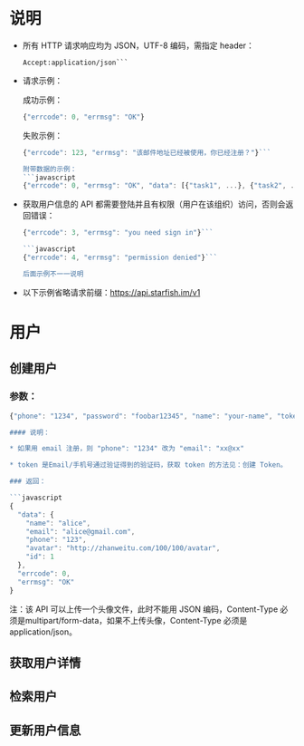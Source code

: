 # 说明

* 所有 HTTP 请求响应均为 JSON，UTF-8 编码，需指定 header：

    ```Content-type:application/json
    Accept:application/json```

* 请求示例：

    成功示例：
    ```javascript
    {"errcode": 0, "errmsg": "OK"}
    ```

    失败示例：
    ```javascript
    {"errcode": 123, "errmsg": "该邮件地址已经被使用，你已经注册？"}```

    附带数据的示例：
    ```javascript
    {"errcode": 0, "errmsg": "OK", "data": [{"task1", ...}, {"task2", ...}]}```

* 获取用户信息的 API 都需要登陆并且有权限（用户在该组织）访问，否则会返回错误：

    ```javascript
    {"errcode": 3, "errmsg": "you need sign in"}```

    ```javascript
    {"errcode": 4, "errmsg": "permission denied"}```

    后面示例不一一说明

* 以下示例省略请求前缀：https://api.starfish.im/v1

# 用户
## 创建用户

### 参数：

```javascript
{"phone": "1234", "password": "foobar12345", "name": "your-name", "token": "xxx", "gender": 1}```

#### 说明：

* 如果用 email 注册，则 "phone": "1234" 改为 "email": "xx@xx"

* token 是Email/手机号通过验证得到的验证码，获取 token 的方法见：创建 Token。

### 返回：

```javascript
{
  "data": {
    "name": "alice",
    "email": "alice@gmail.com",
    "phone": "123",
    "avatar": "http://zhanweitu.com/100/100/avatar",
    "id": 1
  },
  "errcode": 0,
  "errmsg": "OK"
}
```

注：该 API 可以上传一个头像文件，此时不能用 JSON 编码，Content-Type 必须是multipart/form-data，如果不上传头像，Content-Type 必须是 application/json。

## 获取用户详情
## 检索用户
## 更新用户信息
